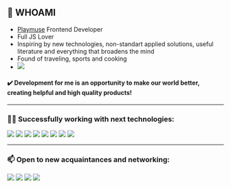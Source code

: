 ## 👋 WHOAMI

- [Playmuse](https://playmuse.org) Frontend Developer
- Full JS Lover
- Inspiring by new technologies, non-standart applied solutions, useful literature and everything that broadens the mind
- Found of traveling, sports and cooking
- [<img src="https://img.shields.io/badge/Writing music-FF3300?style=flat-square&logo=SoundCloud&logoColor=white"/>](https://soundcloud.com/sun_rhythms)
#### ✔️ Development for me is an opportunity to make our world better, creating helpful and high quality products!
---

### 👨‍💻 Successfully working with next technologies:
<img src="https://img.shields.io/badge/HTML5-343434?style=for-the-badge&logo=HTML5&logoColor=E34F26"/> <img src="https://img.shields.io/badge/CSS3-343434?style=for-the-badge&logo=CSS3&logoColor=1572B6"/> <img src="https://img.shields.io/badge/JavaScript-343434?style=for-the-badge&logo=JavaScript&logoColor=F7DF1E"/> <img src="https://img.shields.io/badge/React-343434?style=for-the-badge&logo=React&logoColor=61DAFB"/> <img src="https://img.shields.io/badge/Redux-343434?style=for-the-badge&logo=Redux&logoColor=764ABC"/> <img src="https://img.shields.io/badge/TypeScript-343434?style=for-the-badge&logo=TypeScript&logoColor=3178C6"/> <img src="https://img.shields.io/badge/Cypress-343434?style=for-the-badge&logo=Cypress&logoColor=white"/> <img src="https://img.shields.io/badge/Jest-343434?style=for-the-badge&logo=Jest&logoColor=C21325"/> 

---

### 📫 Open to new acquaintances and networking:
[<img src="https://img.shields.io/badge/Telegram-26A5E4?style=for-the-badge&logo=Telegram&logoColor=white"/>](https://t.me/omomnomnom) [<img src="https://img.shields.io/badge/LinkedIn-0A66C2?style=for-the-badge&logo=LinkedIn&logoColor=white"/>](https://www.linkedin.com/in/anton-antuskov-714139260/) [<img src="https://img.shields.io/badge/Facebook-1877F2?style=for-the-badge&logo=Facebook&logoColor=white"/>](https://www.facebook.com/sunrhythmss) [<img src="https://img.shields.io/badge/Stack Overflow-1877F2?style=for-the-badge&logo=Stack Overflow&logoColor=white"/>](https://stackoverflow.com/users/20886939/sun-rhythms)
